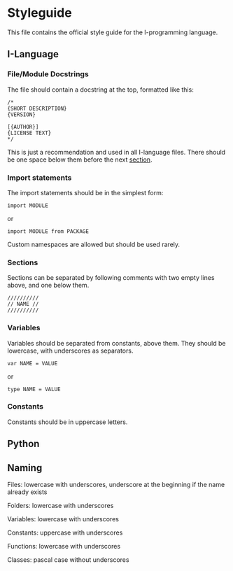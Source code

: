 # Styleguide
This file contains the official style guide for the I-programming language.

## I-Language
### File/Module Docstrings
The file should contain a docstring at the top, formatted like this:
```
/*
{SHORT DESCRIPTION}
{VERSION}

[{AUTHOR}]
{LICENSE TEXT}
*/
```
This is just a recommendation and used in all I-language files. There should be one space below them before the next [section](#sections).

### Import statements
The import statements should be in the simplest form:
```
import MODULE
```
or
```
import MODULE from PACKAGE
```
Custom namespaces are allowed but should be used rarely.

### Sections
Sections can be separated by following comments with two empty lines above, and one below them.
```
//////////
// NAME //
//////////
```

### Variables
Variables should be separated from constants, above them. They should be lowercase, with underscores as separators.
```
var NAME = VALUE
```
or
```
type NAME = VALUE
```

### Constants
Constants should be in uppercase letters.

## Python

## Naming
Files: lowercase with underscores, underscore at the beginning if the name already exists

Folders: lowercase with underscores

Variables: lowercase with underscores

Constants: uppercase with underscores

Functions: lowercase with underscores

Classes: pascal case without underscores